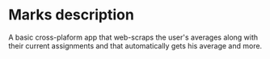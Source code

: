 # Marks description
A basic cross-plaform app that web-scraps the user's averages along with their current assignments and that automatically gets his average and more.
